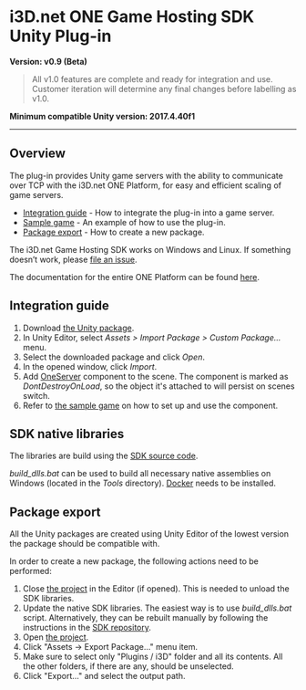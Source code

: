 # i3D.net ONE Game Hosting SDK Unity Plug-in #

**Version: v0.9 (Beta)**

> All v1.0 features are complete and ready for integration and use. Customer iteration will determine any final changes before labelling as v1.0.

**Minimum compatible Unity version: 2017.4.40f1**

---

## Overview

The plug-in provides Unity game servers with the ability to communicate over TCP with the i3D.net ONE Platform, for easy and efficient scaling of game servers.

- [Integration guide](#integration-guide) - How to integrate the plug-in into a game server.
- [Sample game](/ONE%20SDK%20Plugin/Assets/Plugins/i3D/Example) - An example of how to use the plug-in.
- [Package export](#package-export) - How to create a new package.

The i3D.net Game Hosting SDK works on Windows and Linux.
If something doesn’t work, please [file an issue](https://github.com/i3D-net/ONE-GameHosting-SDK/issues).

The documentation for the entire ONE Platform can be found [here](https://www.i3d.net/docs/one/).

## <a name="integration-guide"></a> Integration guide ##

1. Download [the Unity package](/ONE-GameHosting-SDK_v0.9.unitypackage).
2. In Unity Editor, select _Assets > Import Package > Custom Package..._ menu.
3. Select the downloaded package and click _Open_.
4. In the opened window, click _Import_.
5. Add [OneServer](/ONE%20SDK%20Plugin/Assets/Plugins/i3D/OneServer.cs) component to the scene. The component is marked as _DontDestroyOnLoad_, so the object it's attached to will persist on scenes switch.
6. Refer to [the sample game](/ONE%20SDK%20Plugin/Assets/Plugins/i3D/Example) on how to set up and use the component.

## SDK native libraries ##

The libraries are build using the [SDK source code](https://github.com/i3D-net/ONE-GameHosting-SDK).

_build_dlls.bat_ can be used to build all necessary native assemblies on Windows (located in the _Tools_ directory). [Docker](https://docs.docker.com/docker-for-windows/install/) needs to be installed.

## <a name="package-export"></a> Package export ##

All the Unity packages are created using Unity Editor of the lowest version the package should be compatible with.

In order to create a new package, the following actions need to be performed:
1. Close [the project](/ONE%20SDK%20Plugin) in the Editor (if opened). This is needed to unload the SDK libraries.
2. Update the native SDK libraries. The easiest way is to use _build_dlls.bat_ script. Alternatively, they can be rebuilt manually by following the instructions in the [SDK repository](https://github.com/i3D-net/ONE-GameHosting-SDK).
3. Open [the project](/ONE%20SDK%20Plugin).
4. Click "Assets -> Export Package..." menu item.
5. Make sure to select only "Plugins / i3D" folder and all its contents. All the other folders, if there are any, should be unselected.
6. Click "Export..." and select the output path.